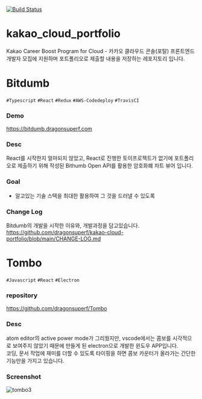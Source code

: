 [![Build Status](https://travis-ci.com/dragonsuperf/kakao-cloud-portfolio.svg?branch=main)](https://travis-ci.com/dragonsuperf/kakao-cloud-portfolio)
# kakao_cloud_portfolio

Kakao Career Boost Program for Cloud - 카카오 클라우드 콘솔(포탈) 프론트엔드 개발자 모집에 지원하며 포트폴리오로 제출할 내용을 저장하는 레포지토리 입니다.

# Bitdumb
`#Typescript` `#React` `#Redux` `#AWS-Codedeploy` `#TravisCI` 

### Demo
https://bitdumb.dragonsuperf.com

### Desc
React를 시작한지 얼마되지 않았고, React로 진행한 토이프로젝트가 없기에 포트폴리오로 제출하기 위해 작성된 Bithumb Open API를 활용한 암호화폐 차트 뷰어 입니다.

### Goal
- 알고있는 기술 스택을 최대한 활용하여 그 것을 드러낼 수 있도록

### Change Log
Bitdumb의 개발을 시작한 이유와, 개발과정을 담고있습니다.  
https://github.com/dragonsuperf/kakao-cloud-portfolio/blob/main/CHANGE-LOG.md



# Tombo
`#Javascript` `#React` `#Electron`

### repository
https://github.com/dragonsuperf/Tombo

### Desc
atom editor의 active power mode가 그리웠지만, vscode에서는 콤보를 시각적으로 보여주지 않았기 때문에 만들게 된 electron으로 개발한 윈도우 APP입니다.  
코딩, 문서 작업에 재미를 더할 수 있도록 타이핑을 하면 콤보 카운터가 올라가는 간단한 기능만을 가지고 있습니다.

### Screenshot
![tombo3](https://user-images.githubusercontent.com/23359043/113097266-8eb1c580-9231-11eb-95cb-63925333281b.gif)
